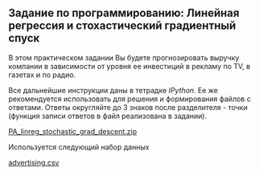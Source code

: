 ## Задание по программированию: Линейная регрессия и стохастический градиентный спуск ##

В этом практическом задании Вы будете прогнозировать выручку компании в зависимости от уровня ее инвестиций в рекламу по TV, в газетах и по радио.

Все дальнейшие инструкции даны в тетрадке *IPython*. Ее же рекомендуется использовать для решения и формирования файлов с ответами. Ответы округляйте до 3 знаков после разделителя - точки (функция записи ответов в файл реализована в задании).

[PA_linreg_stochastic_grad_descent.zip](https://github.com/avtomato/Machine-learning-and-data-analysis/blob/master/Course-2-supervised-learning/week-01/02-Programming-Assignment/PA_linreg_stochastic_grad_descent.ipynb)

Используется следующий набор данных

[advertising.csv](https://github.com/avtomato/Machine-learning-and-data-analysis/blob/master/Course-2-supervised-learning/week-01/02-Programming-Assignment/advertising.csv)